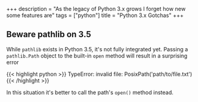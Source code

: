 +++
description = "As the legacy of Python 3.x grows I forget how new some features are"
tags = ["python"]
title = "Python 3.x Gotchas"
+++

## Beware pathlib on 3.5

While `pathlib` exists in Python 3.5, it's not fully integrated yet. Passing a
`pathlib.Path` object to the built-in `open` method will result in a surprising error

{{< highlight python >}}
TypeError: invalid file: PosixPath('path/to/file.txt')
{{< /highlight >}}

In this situation it's better to call the path's `open()` method instead.
